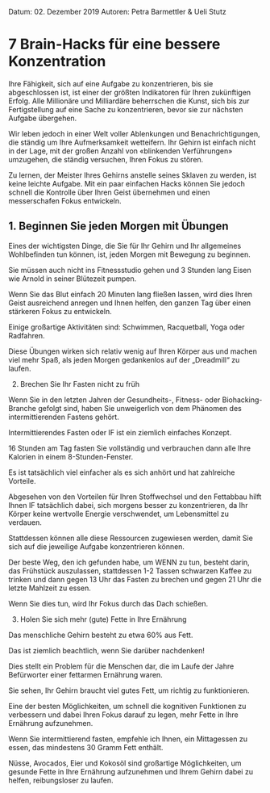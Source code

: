 Datum: 02. Dezember 2019
Autoren: Petra Barmettler & Ueli Stutz

# 7 Brain-Hacks für eine bessere Konzentration
Ihre Fähigkeit, sich auf eine Aufgabe zu konzentrieren, bis sie abgeschlossen ist, ist einer der größten Indikatoren für Ihren zukünftigen Erfolg. Alle Millionäre und Milliardäre beherrschen die Kunst, sich bis zur Fertigstellung auf eine Sache zu konzentrieren, bevor sie zur nächsten Aufgabe übergehen.

Wir leben jedoch in einer Welt voller Ablenkungen und Benachrichtigungen, die ständig um Ihre Aufmerksamkeit wetteifern. Ihr Gehirn ist einfach nicht in der Lage, mit der großen Anzahl von «blinkenden Verführungen» umzugehen, die ständig versuchen, Ihren Fokus zu stören.

Zu lernen, der Meister Ihres Gehirns anstelle seines Sklaven zu werden, ist keine leichte Aufgabe. Mit ein paar einfachen Hacks können Sie jedoch schnell die Kontrolle über Ihren Geist übernehmen und einen messerschafen Fokus entwickeln.

## 1. Beginnen Sie jeden Morgen mit Übungen

Eines der wichtigsten Dinge, die Sie für Ihr Gehirn und Ihr allgemeines Wohlbefinden tun können, ist, jeden Morgen mit Bewegung zu beginnen.

Sie müssen auch nicht ins Fitnessstudio gehen und 3 Stunden lang Eisen wie Arnold in seiner Blütezeit pumpen.

Wenn Sie das Blut einfach 20 Minuten lang fließen lassen, wird dies Ihren Geist ausreichend anregen und Ihnen helfen, den ganzen Tag über einen stärkeren Fokus zu entwickeln.

Einige großartige Aktivitäten sind: Schwimmen, Racquetball, Yoga oder Radfahren.

Diese Übungen wirken sich relativ wenig auf Ihren Körper aus und machen viel mehr Spaß, als jeden Morgen gedankenlos auf der „Dreadmill“ zu laufen.

2. Brechen Sie Ihr Fasten nicht zu früh

Wenn Sie in den letzten Jahren der Gesundheits-, Fitness- oder Biohacking-Branche gefolgt sind, haben Sie unweigerlich von dem Phänomen des intermittierenden Fastens gehört.

Intermittierendes Fasten oder IF ist ein ziemlich einfaches Konzept.

16 Stunden am Tag fasten Sie vollständig und verbrauchen dann alle Ihre Kalorien in einem 8-Stunden-Fenster.

Es ist tatsächlich viel einfacher als es sich anhört und hat zahlreiche Vorteile.

Abgesehen von den Vorteilen für Ihren Stoffwechsel und den Fettabbau hilft Ihnen IF tatsächlich dabei, sich morgens besser zu konzentrieren, da Ihr Körper keine wertvolle Energie verschwendet, um Lebensmittel zu verdauen.

Stattdessen können alle diese Ressourcen zugewiesen werden, damit Sie sich auf die jeweilige Aufgabe konzentrieren können.

Der beste Weg, den ich gefunden habe, um WENN zu tun, besteht darin, das Frühstück auszulassen, stattdessen 1-2 Tassen schwarzen Kaffee zu trinken und dann gegen 13 Uhr das Fasten zu brechen und gegen 21 Uhr die letzte Mahlzeit zu essen.

Wenn Sie dies tun, wird Ihr Fokus durch das Dach schießen.


3. Holen Sie sich mehr (gute) Fette in Ihre Ernährung

Das menschliche Gehirn besteht zu etwa 60% aus Fett.

Das ist ziemlich beachtlich, wenn Sie darüber nachdenken!

Dies stellt ein Problem für die Menschen dar, die im Laufe der Jahre Befürworter einer fettarmen Ernährung waren.

Sie sehen, Ihr Gehirn braucht viel gutes Fett, um richtig zu funktionieren.

Eine der besten Möglichkeiten, um schnell die kognitiven Funktionen zu verbessern und dabei Ihren Fokus darauf zu legen, mehr Fette in Ihre Ernährung aufzunehmen.

Wenn Sie intermittierend fasten, empfehle ich Ihnen, ein Mittagessen zu essen, das mindestens 30 Gramm Fett enthält.

Nüsse, Avocados, Eier und Kokosöl sind großartige Möglichkeiten, um gesunde Fette in Ihre Ernährung aufzunehmen und Ihrem Gehirn dabei zu helfen, reibungsloser zu laufen.